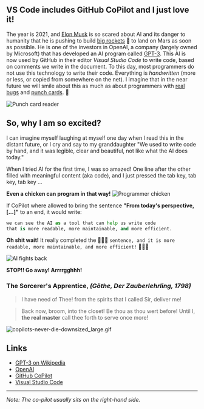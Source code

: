 ## VS Code includes GitHub CoPilot  and I just love it!


The year is 2021, and  [Elon Musk](https://twitter.com/elonmusk)  is so scared about AI and its danger to humanity that he is pushing to build  [big rockets](https://en.wikipedia.org/wiki/SpaceX_Starship) 🚀 to land on Mars as soon as possible. He is one of the investors in OpenAI, a company (largely owned by Microsoft) that has developed an AI program called [GPT-3](https://en.wikipedia.org/wiki/GPT-3).
This AI is now used by GitHub in their editor *Visual Studio Code* to write code, based on comments we write in the document.
To this day, most programmers do not use this technology to write their code. Everything is *handwritten* (more or less, or copied from somewhere on the net). I imagine that in the near future we will smile about this as much as about programmers with [real bugs](https://blog.patracompany.com/the-history-of-the-computer-bug) and [punch cards](https://en.wikipedia.org/wiki/Punched_card). 🤣

![Punch card reader](https://media.giphy.com/media/l0HlMDr5SOKGpNu5a/source.gif)

## So, why I am so excited?

I can imagine myself laughing at myself one day when I read this in the distant future, or I cry and say to my granddaughter "We used to write code by hand, and it was legible, clear and beautiful, not like what the AI does today."

When I tried AI for the first time, I was so amazed! One line after the other filled with meaningful content (aka code), and I just pressed the tab key, tab key, tab key …

**Even a chicken can program in that way!**
![Programmer chicken](https://media.giphy.com/media/l3vR9IEU6nYAmZyoM/giphy.gif)

If CoPilot where allowed to bring the sentence **"From today's perspective, […]"** to an end, it would write:

```python
we can see the AI as a tool that can help us write code 
that is more readable, more maintainable, and more efficient. 
```

**Oh shit wait!** It really completed the 🤖🤖🤖 `sentence, and it is more readable, more maintainable, and more efficient!` 🤖🤖🤖

![AI fights back](https://media.giphy.com/media/WgIcdi8Wf2Ywq5dWOI/source.gif)

**STOP!! Go away! Arrrrgghhh!**

### The Sorcerer's Apprentice, *(Göthe, Der Zauberlehrling, 1798)*

> I have need of Thee!
> from the spirits that I called
> Sir, deliver me!

> Back now, broom,
> into the closet!
> Be thou as thou
> wert before!
> Until I, **the real master**
> call thee forth to serve once more!

![copilots-never-die-downsized_large.gif](https://cdn.hashnode.com/res/hashnode/image/upload/v1627506520743/4oQvELgaD.gif)


## Links

-  [GPT-3 on Wikipedia](https://en.wikipedia.org/wiki/GPT-3) 
-  [OpenAI](https://openai.com/) 
-  [GitHub CoPilot](https://copilot.github.com/) 
-   [Visual Studio Code](https://code.visualstudio.com/) 

---

*Note: The co-pilot usually sits on the right-hand side.*